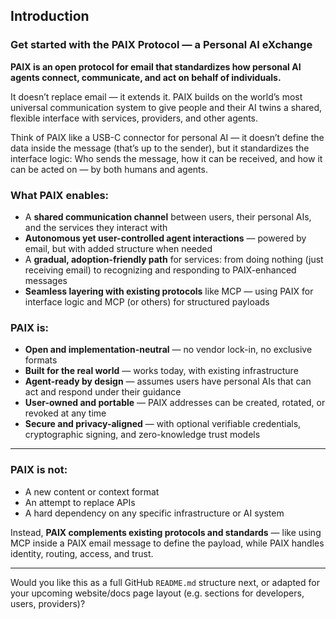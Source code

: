 ## Introduction

### Get started with the PAIX Protocol — a Personal AI eXchange

**PAIX is an open protocol for email that standardizes how personal AI agents connect, communicate, and act on behalf of individuals.**

It doesn’t replace email — it extends it.
PAIX builds on the world’s most universal communication system to give people and their AI twins a shared, flexible interface with services, providers, and other agents.

Think of PAIX like a USB-C connector for personal AI — it doesn’t define the data inside the message (that’s up to the sender), but it standardizes the interface logic:
Who sends the message, how it can be received, and how it can be acted on — by both humans and agents.

### What PAIX enables:

* A **shared communication channel** between users, their personal AIs, and the services they interact with
* **Autonomous yet user-controlled agent interactions** — powered by email, but with added structure when needed
* A **gradual, adoption-friendly path** for services: from doing nothing (just receiving email) to recognizing and responding to PAIX-enhanced messages
* **Seamless layering with existing protocols** like MCP — using PAIX for interface logic and MCP (or others) for structured payloads

### PAIX is:

* **Open and implementation-neutral** — no vendor lock-in, no exclusive formats
* **Built for the real world** — works today, with existing infrastructure
* **Agent-ready by design** — assumes users have personal AIs that can act and respond under their guidance
* **User-owned and portable** — PAIX addresses can be created, rotated, or revoked at any time
* **Secure and privacy-aligned** — with optional verifiable credentials, cryptographic signing, and zero-knowledge trust models

---

### PAIX is not:

* A new content or context format
* An attempt to replace APIs
* A hard dependency on any specific infrastructure or AI system

Instead, **PAIX complements existing protocols and standards** — like using MCP inside a PAIX email message to define the payload, while PAIX handles identity, routing, access, and trust.

---

Would you like this as a full GitHub `README.md` structure next, or adapted for your upcoming website/docs page layout (e.g. sections for developers, users, providers)?
